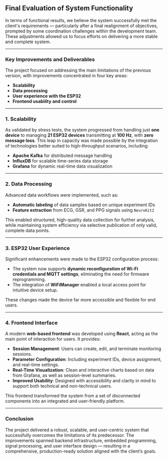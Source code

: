 ## Final Evaluation of System Functionality

In terms of functional results, we believe the system successfully met the client's requirements — particularly after a final realignment of objectives, prompted by some coordination challenges within the development team. These adjustments allowed us to focus efforts on delivering a more stable and complete system.

---

### Key Improvements and Deliverables

The project focused on addressing the main limitations of the previous version, with improvements concentrated in four key areas:

- **Scalability**
- **Data processing**
- **User experience with the ESP32**
- **Frontend usability and control**

---

### 1. Scalability

As validated by stress tests, the system progressed from handling just **one device** to managing **21 ESP32 devices** transmitting at **100 Hz**, with **zero message loss**. This leap in capacity was made possible by the integration of technologies better suited to high-throughput scenarios, including:

- **Apache Kafka** for distributed message handling
- **InfluxDB** for scalable time-series data storage
- **Grafana** for dynamic real-time data visualization

---

### 2. Data Processing

Advanced data workflows were implemented, such as:

- **Automatic labeling** of data samples based on unique experiment IDs
- **Feature extraction** from ECG, GSR, and PPG signals using `NeuroKit2`

This enabled structured, high-quality data collection for further analysis, while maintaining system efficiency via selective publication of only valid, complete data points.

---

### 3. ESP32 User Experience

Significant enhancements were made to the ESP32 configuration process:

- The system now supports **dynamic reconfiguration of Wi-Fi credentials and MQTT settings**, eliminating the need for firmware reprogramming.
- The integration of **WiFiManager** enabled a local access point for intuitive device setup.

These changes made the device far more accessible and flexible for end users.

---

### 4. Frontend Interface

A modern **web-based frontend** was developed using **React**, acting as the main point of interaction for users. It provides:

- **Session Management**: Users can create, edit, and terminate monitoring sessions.
- **Parameter Configuration**: Including experiment IDs, device assignment, and real-time settings.
- **Real-Time Visualization**: Clean and interactive charts based on data from Grafana, as well as session-level summaries.
- **Improved Usability**: Designed with accessibility and clarity in mind to support both technical and non-technical users.

This frontend transformed the system from a set of disconnected components into an integrated and user-friendly platform.

---

###  Conclusion

The project delivered a robust, scalable, and user-centric system that successfully overcomes the limitations of its predecessor. The improvements spanned backend infrastructure, embedded programming, signal processing, and user interface design — resulting in a comprehensive, production-ready solution aligned with the client’s goals.
